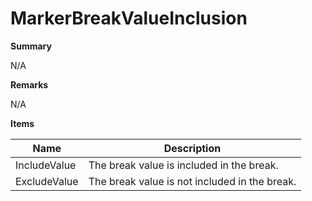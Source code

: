 # MarkerBreakValueInclusion

**Summary**

N/A

**Remarks**

N/A

**Items**

|Name|Description|
|---|---|
|IncludeValue|The break value is included in the break.|
|ExcludeValue|The break value is not included in the break.|


